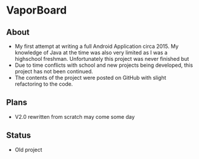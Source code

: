 # VaporBoard
## About
- My first attempt at writing a full Android Application circa 2015. My knowledge of Java at the time was also very limited as I was a highschool freshman. Unfortunately this project was never finished but 
- Due to time conflicts with school and new projects being developed, this project has not been continued.
- The contents of the project were posted on GitHub with slight refactoring to the code.
## Plans
- V2.0 rewritten from scratch may come some day
## Status
- Old project
